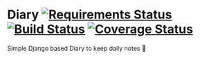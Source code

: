 # Diary [![Requirements Status](https://requires.io/github/pyprism/Diary/requirements.svg?branch=master)](https://requires.io/github/pyprism/Diary/requirements/?branch=master) [![Build Status](https://travis-ci.org/pyprism/Diary.svg?branch=master)](https://travis-ci.org/pyprism/Diary) [![Coverage Status](https://coveralls.io/repos/github/pyprism/Diary/badge.svg?branch=master)](https://coveralls.io/github/pyprism/Diary?branch=master)

Simple Django based Diary to keep daily notes  :notebook:
